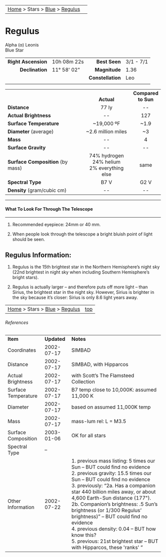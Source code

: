 |    |    |
|:---|---:|
|[Home](/notes/#object-notes) > Stars > [Blue](../!blue-stars) > [Regulus](#regulus)|  |

# Regulus
Alpha (α) Leonis<br/>
Blue Star

|   |   |   |   |
|--:|:--|--:|:--|
|**Right Ascension**|10h 08m 22s|**Best Seen**|3/1 - 7/1|
|**Declination**|11&deg; 58' 02"|**Magnitude**|1.36|
|   |   |**Constellation**|Leo|
|   |   |   |   |


|   |   |   |
|---|:---:|:---:|
|   | <br/>**Actual**| **Compared<br/>to Sun** |
|**Distance** | 77 ly | -- |
|**Actual Brightness**	 | --	 | 127 |
|**Surface Temperature** | ~19,000 ºF | ~1.9 |
|**Diameter** (average)  | ~2.6 million miles | ~3 |
|**Mass**	             | -- | 4 |
|**Surface Gravity**	 | -- | -- |
|**Surface Composition** (by mass) |74% hydrogen<br/>24% helium<br/>2% everything else| same |
|**Spectral Type**       | B7 V | G2 V | 
|**Density** (gram/cubic cm) | -- | -- | 

---
#### What To Look For Through The Telescope
---	

1.  Recommended eyepiece: 24mm or 40 mm.

1.  When people look through the telescope a bright bluish point of light should be seen.


## Regulus Information:

1.  Regulus is the 15th brightest star in the Northern Hemisphere’s night sky (22nd brightest in night sky when including Southern Hemisphere’s bright stars).

 
1.  Regulus is actually larger – and therefore puts off more light – than Sirius, the brightest star in the night sky.  However, Sirius is brighter in the sky because it’s closer: Sirius is only 8.6 light years away.
   
 
|    |    |
|:---|---:|
|[Home](/notes/#object-notes) > Stars > [Blue](../!blue-stars) > [Regulus](#regulus) | [top](#regulus) |

###### References

|   |   |   |
|---|---|---|
|**Item**|**Updated**|**Notes**| 
|Coordinates|2002-07-17|SIMBAD|
|Distance|2002-07-17|SIMBAD, with Hipparcos|
|Actual Brightness|2002-07-17|with Scott’s The Flamsteed Collection|
|Surface Temperature|2002-07-17|B7 temp close to 10,000K: assumed 11,000 K|
|Diameter|2002-07-17|based on assumed 11,000K temp|
|Mass	|2002-07-17|mass-lum rel: L = M3.5|
|Surface Composition|2003-01-06|OK for all stars|
|Spectral Type| – |   |
|Other Information|2002-07-22|1.   previous mass listing: 5 times our Sun – BUT could find no evidence<br/>2.   previous gravity: 15.5 times our Sun – BUT could find no evidence<br/>3.   previously: “2a. Has a companion star 440 billion miles away, or about 4,600 Earth-Sun distance (177").  2b. Companion’s brightness: .5 Sun’s brightness (or 1/300 Regulus’ brightness)”  – BUT could find no evidence<br/>4.   previous density: 0.04  – BUT how know this?<br/>5.   previous: 21st brightest star – BUT with Hipparcos, these 'ranks' ”<br/>|Composition|2013-07-30|Changed to 70% / 24% / 2%|

